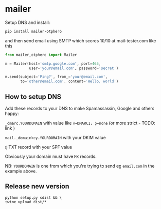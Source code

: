 # mailer 

Setup DNS and install:

```bash
pip install mailer-otphero
```

and then send email using SMTP which scores 10/10 at mail-tester.com like this

```python 
from mailer_otphero import Mailer

m = Mailer(host='smtp.google.com', port=465,
           user='your@email.com', password='secret')

m.send(subject='Ping?', from_='your@email.com',
       to='other@email.com', content='Hello, world')
```

## How to setup DNS 

Add these records to your DNS to make Spamassassin, Google and others happy:

`_dmarc.YOURDOMAIN` with value like `v=DMARC1; p=none` (or more strict - TODO: link ) 

`mail._domainkey.YOURDOMAIN` with your DKIM value 

`@` TXT record with your SPF value 

Obviously your domain must have `MX` records.

NB: `YOURDOMAIN` is one from which you're trying to send eg `email.com` in the example above.

## Release new version

```
python setup.py sdist && \
twine upload dist/*
```
